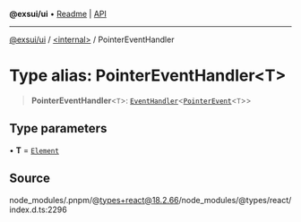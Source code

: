 **@exsui/ui** • [Readme](../../README.md) \| [API](../../globals.md)

***

[@exsui/ui](../../README.md) / [\<internal\>](../README.md) / PointerEventHandler

# Type alias: PointerEventHandler\<T\>

> **PointerEventHandler**\<`T`\>: [`EventHandler`](EventHandler-1.md)\<[`PointerEvent`](../interfaces/PointerEvent-1.md)\<`T`\>\>

## Type parameters

• **T** = [`Element`]( https://developer.mozilla.org/docs/Web/API/Element )

## Source

node\_modules/.pnpm/@types+react@18.2.66/node\_modules/@types/react/index.d.ts:2296
